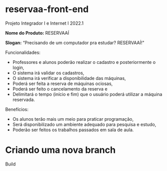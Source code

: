 # reservaa-front-end
Projeto Integrador I e Internet I 2022.1

<b>Nome do Produto:</b>
RESERVAAÍ

<b>Slogan:</b>
“Precisando de um computador pra estudar? RESERVAAÍ!"

Funcionalidades:            
- Professores e alunos poderão realizar o cadastro e posteriormente o login,
- O sistema irá validar os cadastros, 
- O sistema irá verificar a disponibilidade das máquinas,
- Poderá ser feita a reserva de máquinas ociosas,
- Poderá ser feito o cancelamento da reserva e
- Delimitará o tempo (início e fim) que o usuário poderá utilizar a máquina reservada.
 
Benefícios:
- Os alunos terão mais um meio para praticar programação,
- Será disponibilizado um ambiente adequado para pesquisa e estudo,
- Poderão ser feitos os trabalhos passados em sala de aula.

# Criando uma nova branch
Build